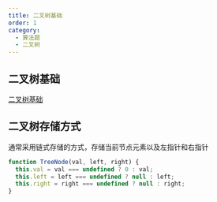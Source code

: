 ```yaml
---
title: 二叉树基础
order: 1
category:
  - 算法题
  - 二叉树
---
```


## 二叉树基础

[二叉树基础](https://www.programmercarl.com/%E4%BA%8C%E5%8F%89%E6%A0%91%E7%90%86%E8%AE%BA%E5%9F%BA%E7%A1%80.html#%E4%BA%8C%E5%8F%89%E6%A0%91%E7%9A%84%E7%A7%8D%E7%B1%BB)

## 二叉树存储方式

通常采用链式存储的方式，存储当前节点元素以及左指针和右指针

```js
function TreeNode(val, left, right) {
  this.val = val === undefined ? 0 : val;
  this.left = left === undefined ? null : left;
  this.right = right === undefined ? null : right;
}
```
